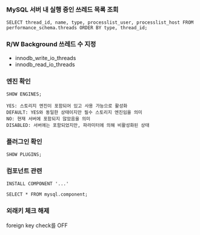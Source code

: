 ### MySQL 서버 내 실행 중인 쓰레드 목록 조회
```
SELECT thread_id, name, type, processlist_user, processlist_host FROM performance_schema.threads ORDER BY type, thread_id;
```

### R/W Background 쓰레드 수 지정
- innodb_write_io_threads
- innodb_read_io_threads

### 엔진 확인
```
SHOW ENGINES;

YES: 스토리지 엔진이 포함되어 있고 사용 가능으로 활성화
DEFAULT: YES와 동일한 상태이지만 필수 스토리지 엔진임을 의미
NO: 현재 서버에 포함되지 않았음을 의미
DISABLED: 서버에는 포함되었지만, 파라미터에 의해 비활성화된 상태
```

### 플러그인 확인
```
SHOW PLUGINS;
```

### 컴포넌트 관련
```
INSTALL COMPONENT '...'

SELECT * FROM mysql.component;
```

### 외래키 체크 해제
foreign key check를 OFF